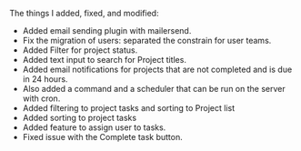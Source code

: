 The things I added, fixed, and modified:
<ul>
    <li>Added email sending plugin with mailersend. </li>
    <li>Fix the migration of users: separated the constrain for user teams.</li>
    <li>Added Filter for project status.</li>
    <li>Added text input to search for Project titles.</li>
    <li>Added email notifications for projects that are not completed and is due in 24 hours.</li>
    <li>Also added a command and a scheduler that can be run on the server with cron.</li>
    <li>Added filtering to project tasks and sorting to Project list</li>
    <li>Added sorting to project tasks</li>
    <li>Added feature to assign user to tasks.</li>
    <li>Fixed issue with the Complete task button.</li>
</ul>
